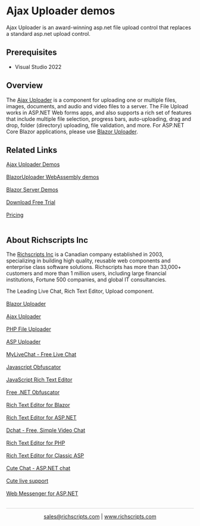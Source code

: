 # Ajax Uploader demos

Ajax Uploader is an award-winning asp.net file upload control that replaces a standard asp.net upload control.

## Prerequisites

* Visual Studio 2022

## Overview

The [Ajax Uploader](https://ajaxuploader.com/) is a component for uploading one or multiple files, images, documents, and audio and video files to a server. The File Upload works in ASP.NET Web forms apps, and also supports a rich set of features that include multiple file selection, progress bars, auto-uploading, drag and drop, folder (directory) uploading, file validation, and more. 
For ASP.NET Core Blazor applications, please use [ Blazor Uploader](https://blazoruploader.com/).

## Related Links

[Ajax Uploader Demos](https://ajaxuploader.com/Demo/simple-upload.aspx) <br/><br/>
[BlazorUploader WebAssembly demos](https://webassembly-demos.blazoruploader.com/) <br/><br/>
[Blazor Server Demos](http://blazor-server-demos.blazoruploader.com/) <br/><br/>
[Download Free Trial](https://ajaxuploader.com/download/Ajax-Uploader.zip) <br/><br/>
[Pricing](https://ajaxuploader.com/Order.aspx) <br/><br/>

## About Richscripts Inc
The [Richscripts Inc](https://blazoruploader.com/aboutus.aspx) is a Canadian company established in 2003, specializing in building high quality, reusable web components and enterprise class software solutions. Richscripts has more than 33,000+ customers and more than 1 million users, including large financial institutions, Fortune 500 companies, and global IT consultancies.

 
The Leading Live Chat, Rich Text Editor, Upload component.<br/><br/>
[Blazor Uploader](https://blazoruploader.com) <br/><br/>
[Ajax Uploader](http://ajaxuploader.com/) <br/><br/>
[PHP File Uploader](https://phpfileuploader.com/) <br/><br/>
[ASP Uploader](https://aspuploader.com/) <br/><br/>
[MyLiveChat - Free Live Chat](https://www.mylivechat.com/) <br/><br/>
[Javascript Obfuscator](http://javascriptobfuscator.com/) <br/><br/>
[JavaScript Rich Text Editor](http://richtexteditor.com/) <br/><br/>
[Free .NET Obfuscator](https://freeobfuscator.com/) <br/><br/>
[Rich Text Editor for Blazor](https://richtexteditor.com/blazor-rich-text-editor.aspx) <br/><br/>
[Rich Text Editor for ASP.NET](https://richtexteditor.net/) <br/><br/>
[Dchat - Free, Simple Video Chat](https://dchat.com/) <br/><br/>
[Rich Text Editor for PHP](https://phphtmleditor.com/) <br/><br/>
[Rich Text Editor for Classic ASP](https://asp.richtexteditor.com/) <br/><br/>
[Cute Chat - ASP.NET chat](https://richscripts.com/ASP.NET+Chat/) <br/><br/>
[Cute live support](https://richscripts.com/live-support/) <br/><br/>
[Web Messenger for ASP.NET](https://richscripts.com/web-messenger/) <br/><br/>


<hr style="height:0.3px;border:none;color:lightgrey;background-color:lightgrey;" />

<p align="center">
  <a href="mailto:sales@richscripts.com?Subject=Blazor File Upload - Github" target="_top">sales@richscripts.com</a> | <a href="https://www.richscripts.com?utm_source=github&utm_medium=listing&utm_campaign=blazor-file-upload-github-samples">www.richscripts.com</a> <br>
</p>
